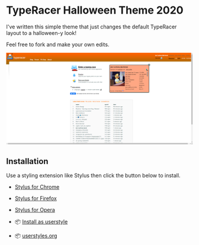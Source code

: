 # TypeRacer Halloween Theme 2020

I've written this simple theme that just changes the default TypeRacer layout to a halloween-y look!

Feel free to fork and make your own edits.

![Preview](https://raw.githubusercontent.com/Lachney/TypeRacer-Halloween-Theme/main/img/preview.png)

##  Installation
Use a styling extension like Stylus then click the button below to install.

* [Stylus for Chrome](https://chrome.google.com/webstore/detail/stylus/clngdbkpkpeebahjckkjfobafhncgmne)
* [Stylus for Firefox](https://addons.mozilla.org/en-US/firefox/addon/styl-us/)
* [Stylus for Opera](https://addons.opera.com/en/extensions/details/stylus/)

* 📦 [Install as userstyle](https://raw.githubusercontent.com/Lachney/TypeRacer-Halloween-Theme/main/theme.css)
* 📦 [userstyles.org](https://userstyles.org/styles/190932/typeracer-halloween-2020)